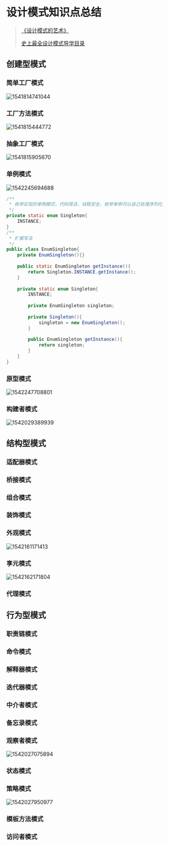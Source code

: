 # 设计模式知识点总结

> [《设计模式的艺术》](https://book.douban.com/subject/20493657/)
>
> [史上最全设计模式导学目录](https://blog.csdn.net/lovelion/article/details/17517213)

## 创建型模式

### 简单工厂模式

![1541814741044](assets/1541814741044.png)

### 工厂方法模式

![1541815444772](assets/1541815444772.png)

### 抽象工厂模式

![1541815905670](assets/1541815905670.png)

### 单例模式

![1542245694688](assets/1542245694688.png)

```java
/**
 * 枚举实现的单例模式，代码简洁，线程安全，枚举单例可以自己处理序列化
 */
private static enum Singleton{
    INSTANCE;
}
/**
 * 扩展写法
 */
public class EnumSingleton{
    private EnumSingleton(){}
    
    public static EnumSingleton getInstance(){
        return Singleton.INSTANCE.getInstance();
    }
    
    private static enum Singleton{
        INSTANCE;
  
        private EnumSingleton singleton;
        
        private Singleton(){
            singleton = new EnumSingleton();
        }
        
        public EnumSingleton getInstance(){
            return singleton;
        }
    }
}
```

### 原型模式

![1542247708801](assets/1542247708801.png)

### 构建者模式

![1542029389939](assets/1542029389939.png)

## 结构型模式

### 适配器模式

### 桥接模式

### 组合模式

### 装饰模式

### 外观模式

![1542161171413](assets/1542161171413.png)

### 享元模式

![1542162171804](assets/1542162171804.png)

### 代理模式

## 行为型模式

### 职责链模式

### 命令模式

### 解释器模式

### 迭代器模式

### 中介者模式

### 备忘录模式

### 观察者模式

![1542027075894](assets/1542027075894.png)

### 状态模式

### 策略模式

![1542027950977](assets/1542027950977.png)

### 模板方法模式

### 访问者模式


